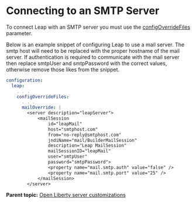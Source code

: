 # Connecting to an SMTP Server

To connect Leap with an SMTP server you must use the [configOverrideFiles](helm_open_liberty_custom.md) parameter. 

Below is an example snippet of configuring Leap to use a mail server. The smtp host will need to be replaced with the proper hostname of the mail server. If authentication is required to communicate with the mail server then replace smtpUser and smtpPassword with the correct values, otherwise remove those likes from the snippet.

```yaml 
configuration: 
  leap: 
    . . .
    configOverrideFiles: 
      . . .
      mailOverride: | 
        <server description="leapServer"> 
            <mailSession  
                id="leapMail"
                host="smtphost.com"  
                from="no-reply@smtphost.com"  
                jndiName="mail/BuilderMailSession"  
                description="Leap MailSession"  
                mailSessionID="leapMail" 
                user="smtpUser" 
                password="smtpPassword"> 
                <property name="mail.smtp.auth" value="false" /> 
                <property name="mail.smtp.port" value="25" /> 
            </mailSession> 
        </server>
```

**Parent topic:** [Open Liberty server customizations](helm_open_liberty_custom.md)